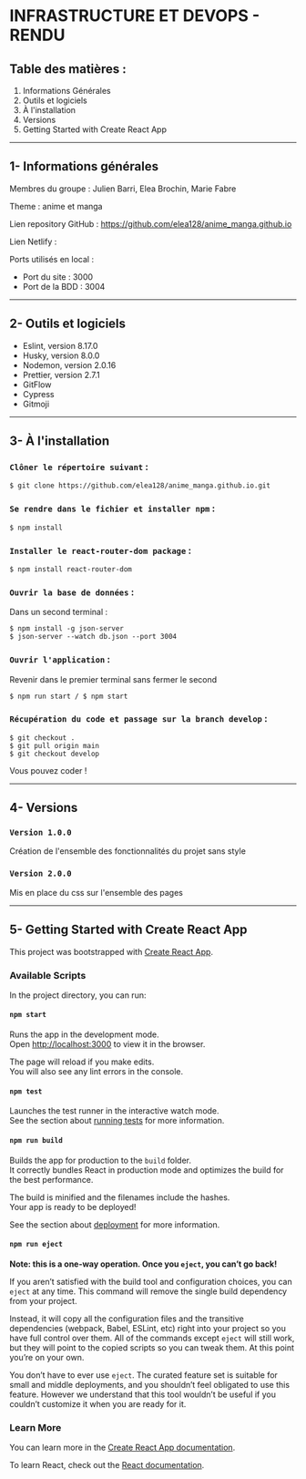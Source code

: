 # INFRASTRUCTURE ET DEVOPS - RENDU 

## Table des matières :
1. Informations Générales
2. Outils et logiciels
3. À l'installation
4. Versions
5. Getting Started with Create React App

***

## 1- Informations générales 

Membres du groupe : Julien Barri, Elea Brochin, Marie Fabre

Theme : anime et manga 

Lien repository GitHub : https://github.com/elea128/anime_manga.github.io

Lien Netlify : 

Ports utilisés en local :
* Port du site : 3000
* Port de la BDD : 3004

***

## 2- Outils et logiciels

* Eslint, version 8.17.0
* Husky, version 8.0.0
* Nodemon, version 2.0.16
* Prettier, version 2.7.1
* GitFlow 
* Cypress 
* Gitmoji 

***

## 3- À l'installation

### `Clôner le répertoire suivant` :

```
$ git clone https://github.com/elea128/anime_manga.github.io.git
```

### `Se rendre dans le fichier et installer npm` :

```
$ npm install
```

### `Installer le react-router-dom package` :

```
$ npm install react-router-dom
```

### `Ouvrir la base de données` : 

Dans un second terminal :
```
$ npm install -g json-server
$ json-server --watch db.json --port 3004
```

### `Ouvrir l'application` : 

Revenir dans le premier terminal sans fermer le second

```
$ npm run start / $ npm start
```

### `Récupération du code et passage sur la branch develop` : 


```
$ git checkout .
$ git pull origin main
$ git checkout develop
```

Vous pouvez coder !

***


## 4- Versions

### `Version 1.0.0`

Création de l'ensemble des fonctionnalités du projet sans style 

### `Version 2.0.0`

Mis en place du css sur l'ensemble des pages

***


## 5- Getting Started with Create React App

This project was bootstrapped with [Create React App](https://github.com/facebook/create-react-app).

### Available Scripts

In the project directory, you can run:

#### `npm start`

Runs the app in the development mode.\
Open [http://localhost:3000](http://localhost:3000) to view it in the browser.

The page will reload if you make edits.\
You will also see any lint errors in the console.

#### `npm test`

Launches the test runner in the interactive watch mode.\
See the section about [running tests](https://facebook.github.io/create-react-app/docs/running-tests) for more information.

#### `npm run build`

Builds the app for production to the `build` folder.\
It correctly bundles React in production mode and optimizes the build for the best performance.

The build is minified and the filenames include the hashes.\
Your app is ready to be deployed!

See the section about [deployment](https://facebook.github.io/create-react-app/docs/deployment) for more information.

#### `npm run eject`

**Note: this is a one-way operation. Once you `eject`, you can’t go back!**

If you aren’t satisfied with the build tool and configuration choices, you can `eject` at any time. This command will remove the single build dependency from your project.

Instead, it will copy all the configuration files and the transitive dependencies (webpack, Babel, ESLint, etc) right into your project so you have full control over them. All of the commands except `eject` will still work, but they will point to the copied scripts so you can tweak them. At this point you’re on your own.

You don’t have to ever use `eject`. The curated feature set is suitable for small and middle deployments, and you shouldn’t feel obligated to use this feature. However we understand that this tool wouldn’t be useful if you couldn’t customize it when you are ready for it.

### Learn More

You can learn more in the [Create React App documentation](https://facebook.github.io/create-react-app/docs/getting-started).

To learn React, check out the [React documentation](https://reactjs.org/).
